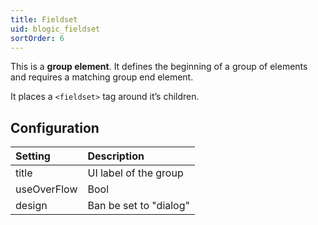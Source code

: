 ```yaml
---
title: Fieldset
uid: blogic_fieldset
sortOrder: 6
---
```


This is a **group element**. It defines the beginning of a group of elements and requires a matching group end element.

It places a `<fieldset>` tag around it’s children.

## Configuration

| Setting     | Description            |
|:------------|:-----------------------|
| title       | UI label of the group  |
| useOverFlow | Bool                   |
| design      | Ban be set to "dialog" |
